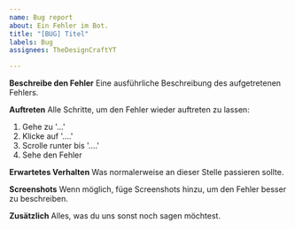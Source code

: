 ```yaml
---
name: Bug report
about: Ein Fehler im Bot.
title: "[BUG] Titel"
labels: Bug
assignees: TheDesignCraftYT

---
```


**Beschreibe den Fehler**
Eine ausführliche Beschreibung des aufgetretenen Fehlers.

**Auftreten**
Alle Schritte, um den Fehler wieder auftreten zu lassen:
1. Gehe zu '...'
2. Klicke auf '....'
3. Scrolle runter bis '....'
4. Sehe den Fehler

**Erwartetes Verhalten**
Was normalerweise an dieser Stelle passieren sollte.

**Screenshots**
Wenn möglich, füge Screenshots hinzu, um den Fehler besser zu beschreiben.

**Zusätzlich**
Alles, was du uns sonst noch sagen möchtest.
